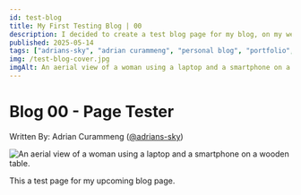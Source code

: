 ```yaml
---
id: test-blog
title: My First Testing Blog | 00
description: I decided to create a test blog page for my blog, on my website, for a portfolio.
published: 2025-05-14
tags: ["adrians-sky", "adrian curammeng", "personal blog", "portfolio", "test"]
img: /test-blog-cover.jpg
imgAlt: An aerial view of a woman using a laptop and a smartphone on a wooden table.
---
```


# Blog 00 - Page Tester

Written By: Adrian Curammeng ([@adrians-sky](https://github.com))

![An aerial view of a woman using a laptop and a smartphone on a wooden table.](/test-blog-cover.jpg)

This a test page for my upcoming blog page.

